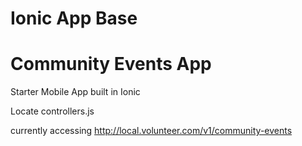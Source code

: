 Ionic App Base
=====================

Community Events App
=====================

Starter Mobile App built in Ionic 

Locate controllers.js

currently accessing http://local.volunteer.com/v1/community-events
